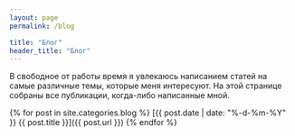 ```yaml
---
layout: page
permalink: /blog

title: "Блог"
header_title: "Блог"
---
```


В свободное от работы время я увлекаюсь написанием статей на самые различные
темы, которые меня интересуют. На этой странице собраны все публикации,
когда-либо написанные мной.

{% for post in site.categories.blog %}
[{{ post.date | date: "%-d-%m-%Y" }} {{ post.title }}]({{ post.url }})
{% endfor %}
